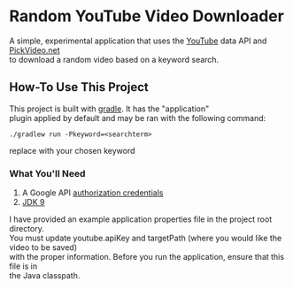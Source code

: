 # Random YouTube Video Downloader  
A simple, experimental application that uses the [YouTube](https://youtube.com) data API and [PickVideo.net](https://pickvideo.net)  
to download a random video based on a keyword search.  

## How-To Use This Project
This project is built with [gradle](https://gradle.org/). It has the "application"  
plugin applied by default and may be ran with the following command:  
```
./gradlew run -Pkeyword=<searchterm>  
```  
replace <searchterm> with your chosen keyword

### What You'll Need
1. A Google API [authorization credentials](https://developers.google.com/youtube/registering_an_application)  
2. [JDK 9](http://www.oracle.com/technetwork/java/javase/downloads/jdk9-downloads-3848520.html)  

I have provided an example application properties file in the project root directory.  
You must update youtube.apiKey and targetPath (where you would like the video to be saved)  
with the proper information. Before you run the application, ensure that this file is in  
the Java classpath.  
